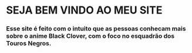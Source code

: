 <h1> SEJA BEM VINDO AO MEU SITE</h1>
<h3> Esse site é feito com o intuito que as pessoas conhecam
    mais sobre o anime Black Clover, com o foco no esquadrão dos Touros Negros.</h3>
